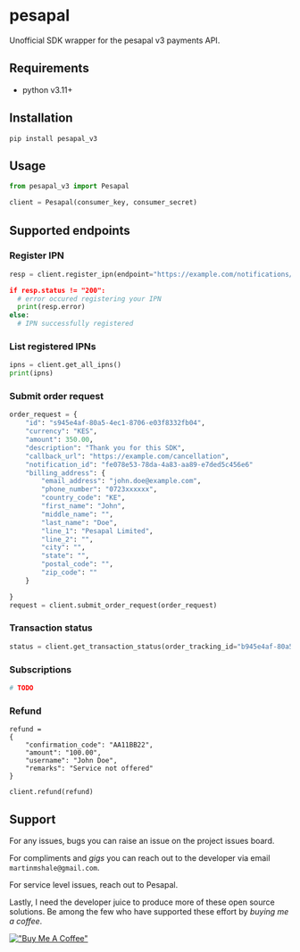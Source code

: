 # pesapal
Unofficial SDK wrapper for the pesapal v3 payments API.

## Requirements
- python v3.11+

## Installation

```
pip install pesapal_v3
```

## Usage

```python
from pesapal_v3 import Pesapal

client = Pesapal(consumer_key, consumer_secret)

```

## Supported endpoints

### Register IPN

```python
resp = client.register_ipn(endpoint="https://example.com/notifications/payments)

if resp.status != "200":
  # error occured registering your IPN
  print(resp.error)
else:
  # IPN successfully registered
```

### List registered IPNs
```python
ipns = client.get_all_ipns()
print(ipns)
```

### Submit order request
```python
order_request = {
    "id": "s945e4af-80a5-4ec1-8706-e03f8332fb04",
    "currency": "KES",
    "amount": 350.00,
    "description": "Thank you for this SDK",
    "callback_url": "https://example.com/cancellation",
    "notification_id": "fe078e53-78da-4a83-aa89-e7ded5c456e6"
    "billing_address": {
        "email_address": "john.doe@example.com",
        "phone_number": "0723xxxxxx",
        "country_code": "KE",
        "first_name": "John",
        "middle_name": "",
        "last_name": "Doe",
        "line_1": "Pesapal Limited",
        "line_2": "",
        "city": "",
        "state": "",
        "postal_code": "",
        "zip_code": ""
    }

}
request = client.submit_order_request(order_request)
```

### Transaction status
```python
status = client.get_transaction_status(order_tracking_id="b945e4af-80a5-4ec1-8706-e03f8332fb04")
```

### Subscriptions
```python
# TODO
```

### Refund
```
refund =
{
    "confirmation_code": "AA11BB22",
    "amount": "100.00",
    "username": "John Doe",
    "remarks": "Service not offered"
}

client.refund(refund)
```

## Support

For any issues, bugs you can raise an issue on the project issues board.

For compliments and _gigs_ you can reach out to the developer via email `martinmshale@gmail.com`.

For service level issues, reach out to Pesapal.

Lastly, I need the developer juice to produce more of these open source solutions. Be among the few who have supported these effort by _buying me a coffee_.

[!["Buy Me A Coffee"](https://www.buymeacoffee.com/assets/img/custom_images/orange_img.png)](https://www.buymeacoffee.com/musale)
